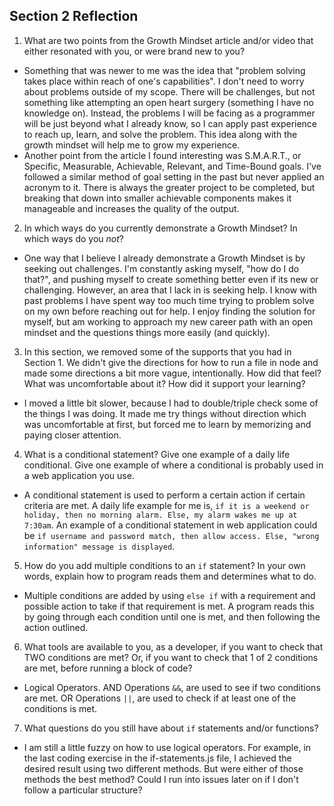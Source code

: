 ## Section 2 Reflection

1. What are two points from the Growth Mindset article and/or video that either resonated with you, or were brand new to you?
* Something that was newer to me was the idea that "problem solving takes place within reach of one's capabilities". I don't need to worry about problems outside of my scope. There will be challenges, but not something like attempting an open heart surgery (something I have no knowledge on). Instead, the problems I will be facing as a programmer will be just beyond what I already know, so I can apply past experience to reach up, learn, and solve the problem. This idea along with the growth mindset will help me to grow my experience.
* Another point from the article I found interesting was S.M.A.R.T., or Specific, Measurable, Achievable, Relevant, and Time-Bound goals. I've followed a similar method of goal setting in the past but never applied an acronym to it. There is always the greater project to be completed, but breaking that down into smaller achievable components makes it manageable and increases the quality of the output.

2. In which ways do you currently demonstrate a Growth Mindset? In which ways do you _not_?
* One way that I believe I already demonstrate a Growth Mindset is by seeking out challenges. I'm constantly asking myself, "how do I do that?", and pushing myself to create something better even if its new or challenging. However, an area that I lack in is seeking help. I know with past problems I have spent way too much time trying to problem solve on my own before reaching out for help. I enjoy finding the solution for myself, but am working to approach my new career path with an open mindset and the questions things more easily (and quickly).

3. In this section, we removed some of the supports that you had in Section 1. We didn't give the directions for how to run a file in node and made some directions a bit more vague, intentionally. How did that feel? What was uncomfortable about it? How did it support your learning?
* I moved a little bit slower, because I had to double/triple check some of the things I was doing. It made me try things without direction which was uncomfortable at first, but forced me to learn by memorizing and paying closer attention.

4. What is a conditional statement? Give one example of a daily life conditional. Give one example of where a conditional is probably used in a web application you use.
* A conditional statement is used to perform a certain action if certain criteria are met. A daily life example for me is, `if it is a weekend or holiday, then no morning alarm. Else, my alarm wakes me up at 7:30am`. An example of a conditional statement in web application could be `if username and password match, then allow access. Else, "wrong information" message is displayed`.

5. How do you add multiple conditions to an `if` statement? In your own words, explain how to program reads them and determines what to do.
* Multiple conditions are added by using `else if` with a requirement and possible action to take if that requirement is met. A program reads this by going through each condition until one is met, and then following the action outlined.

6. What tools are available to you, as a developer, if you want to check that TWO conditions are met? Or, if you want to check that 1 of 2 conditions are met, before running a block of code?
* Logical Operators. AND Operations `&&`, are used to see if two conditions are met. OR Operations `||`, are used to check if at least one of the conditions is met.

7. What questions do you still have about `if` statements and/or functions?
* I am still a little fuzzy on how to use logical operators. For example, in the last coding exercise in the if-statements.js file, I achieved the desired result using two different methods. But were either of those methods the best method? Could I run into issues later on if I don't follow a particular structure?
